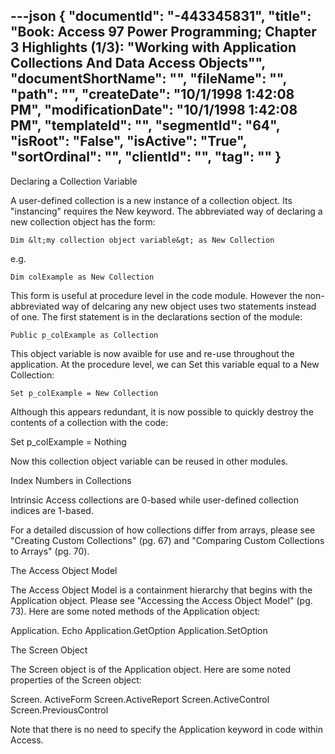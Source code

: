 ---json
{
  "documentId": "-443345831",
  "title": "Book: Access 97 Power Programming; Chapter 3 Highlights (1/3): &quot;Working with Application Collections And Data Access Objects&quot;",
  "documentShortName": "",
  "fileName": "",
  "path": "",
  "createDate": "10/1/1998 1:42:08 PM",
  "modificationDate": "10/1/1998 1:42:08 PM",
  "templateId": "",
  "segmentId": "64",
  "isRoot": "False",
  "isActive": "True",
  "sortOrdinal": "",
  "clientId": "",
  "tag": ""
}
---

Declaring a Collection Variable

A user-defined collection is a new instance of a collection object. Its &quot;instancing&quot; requires the New keyword. The abbreviated way of declaring a new collection object has the form:

    Dim &lt;my collection object variable&gt; as New Collection

e.g.

    Dim colExample as New Collection

This form is useful at procedure level in the code module. However the non-abbreviated way of delcaring any new object uses two statements instead of one. The first statement is in the declarations section of the module:

    Public p_colExample as Collection

This object variable is now avaible for use and re-use throughout the application. At the procedure level, we can Set this variable equal to a New Collection:

    Set p_colExample = New Collection

Although this appears redundant, it is now possible to quickly destroy the contents of a collection with the code:

   Set p_colExample = Nothing

Now this collection object variable can be reused in other modules.


Index Numbers in Collections

Intrinsic Access collections are 0-based while user-defined collection indices are 1-based.


For a detailed discussion of how collections differ from arrays, please see &quot;Creating Custom Collections&quot; (pg. 67) and &quot;Comparing Custom Collections to Arrays&quot; (pg. 70).


The Access Object Model

The Access Object Model is a containment hierarchy that begins with the Application object. Please see &quot;Accessing the Access Object Model&quot; (pg. 73). Here are some noted methods of the Application object:

Application. Echo
Application.GetOption
Application.SetOption


The Screen Object

The Screen object is of the Application object. Here are some noted properties of the Screen object:

Screen. ActiveForm
Screen.ActiveReport
Screen.ActiveControl
Screen.PreviousControl

Note that there is no need to specify the Application keyword in code within Access.
